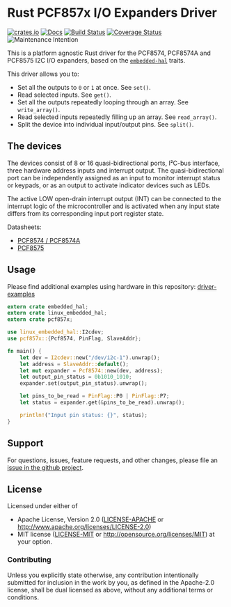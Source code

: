 # Rust PCF857x I/O Expanders Driver

[![crates.io](https://img.shields.io/crates/v/pcf857x.svg)](https://crates.io/crates/pcf857x)
[![Docs](https://docs.rs/pcf857x/badge.svg)](https://docs.rs/pcf857x)
[![Build Status](https://travis-ci.org/eldruin/pcf857x-rs.svg?branch=master)](https://travis-ci.org/eldruin/pcf857x-rs)
[![Coverage Status](https://coveralls.io/repos/github/eldruin/pcf857x-rs/badge.svg?branch=master)](https://coveralls.io/github/eldruin/pcf857x-rs?branch=master)
![Maintenance Intention](https://img.shields.io/badge/maintenance-actively--developed-brightgreen.svg)

This is a platform agnostic Rust driver for the PCF8574, PCF8574A and PCF8575 I2C I/O expanders,
based on the [`embedded-hal`](https://github.com/rust-embedded/embedded-hal) traits.

This driver allows you to:
- Set all the outputs to `0` or `1` at once. See `set()`.
- Read selected inputs. See `get()`.
- Set all the outputs repeatedly looping through an array. See `write_array()`.
- Read selected inputs repeatedly filling up an array. See `read_array()`.
- Split the device into individual input/output pins. See `split()`.

## The devices
The devices consist of 8 or 16 quasi-bidirectional ports, I²C-bus interface, three
hardware address inputs and interrupt output. The quasi-bidirectional port can be
independently assigned as an input to monitor interrupt status or keypads, or as an
output to activate indicator devices such as LEDs.

The active LOW open-drain interrupt output (INT) can be connected to the interrupt logic
of the microcontroller and is activated when any input state differs from its corresponding
input port register state.

Datasheets:
- [PCF8574 / PCF8574A](https://www.nxp.com/docs/en/data-sheet/PCF8574_PCF8574A.pdf)
- [PCF8575](https://www.nxp.com/documents/data_sheet/PCF8575.pdf)

## Usage

Please find additional examples using hardware in this repository: [driver-examples]

[driver-examples]: https://github.com/eldruin/driver-examples

```rust
extern crate embedded_hal;
extern crate linux_embedded_hal;
extern crate pcf857x;

use linux_embedded_hal::I2cdev;
use pcf857x::{Pcf8574, PinFlag, SlaveAddr};

fn main() {
    let dev = I2cdev::new("/dev/i2c-1").unwrap();
    let address = SlaveAddr::default();
    let mut expander = Pcf8574::new(dev, address);
    let output_pin_status = 0b1010_1010;
    expander.set(output_pin_status).unwrap();

    let pins_to_be_read = PinFlag::P0 | PinFlag::P7;
    let status = expander.get(&pins_to_be_read).unwrap();

    println!("Input pin status: {}", status);
}
```

## Support

For questions, issues, feature requests, and other changes, please file an
[issue in the github project](https://github.com/eldruin/pcf857x-rs/issues).

## License

Licensed under either of

 * Apache License, Version 2.0 ([LICENSE-APACHE](LICENSE-APACHE) or
   http://www.apache.org/licenses/LICENSE-2.0)
 * MIT license ([LICENSE-MIT](LICENSE-MIT) or
   http://opensource.org/licenses/MIT) at your option.

### Contributing

Unless you explicitly state otherwise, any contribution intentionally submitted
for inclusion in the work by you, as defined in the Apache-2.0 license, shall
be dual licensed as above, without any additional terms or conditions.


